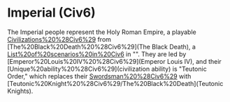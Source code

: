# Imperial (Civ6)

The Imperial people represent the Holy Roman Empire, a playable [Civilizations%20%28Civ6%29](civilization) from [The%20Black%20Death%20%28Civ6%29](The Black Death), a [List%20of%20scenarios%20in%20Civ6](scenario) in "". They are led by [Emperor%20Louis%20IV%20%28Civ6%29](Emperor Louis IV), and their [Unique%20ability%20%28Civ6%29](civilization ability) is "Teutonic Order," which replaces their [Swordsman%20%28Civ6%29](Swordsmen) with [Teutonic%20Knight%20%28Civ6%29/The%20Black%20Death](Teutonic Knights).